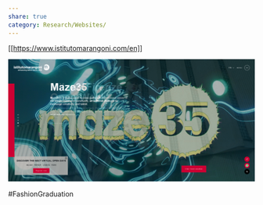 ```yaml
---
share: true
category: Research/Websites/
---
```


[[https://www.istitutomarangoni.com/en]]

![](2022-03-22%2012.23.37.png)

#FashionGraduation